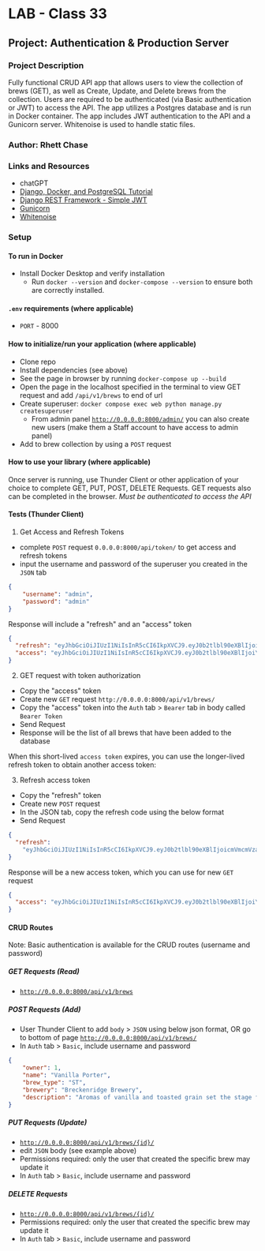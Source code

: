 # LAB - Class 33

## Project: Authentication & Production Server

### Project Description

Fully functional CRUD API app that allows users to view the collection of brews (GET), as well as Create, Update, and Delete brews from the collection. Users are required to be authenticated (via Basic authentication or JWT) to access the API. The app utilizes a Postgres database and is run in Docker container. The app includes JWT authentication to the API and a Gunicorn server. Whitenoise is used to handle static files.

### Author: Rhett Chase

### Links and Resources

<!-- - [back-end server url](https://capital-finder-rhett-chase.vercel.app/api) -->
<!-- - [front-end application](http://xyz.com/) (when applicable) -->
- chatGPT
- [Django, Docker, and PostgreSQL Tutorial](https://learndjango.com/tutorials/django-docker-and-postgresql-tutorial)
- [Django REST Framework - Simple JWT](https://django-rest-framework-simplejwt.readthedocs.io/en/latest/getting_started.html)
- [Gunicorn](https://gunicorn.org/)
- [Whitenoise](https://whitenoise.readthedocs.io/en/stable/django.html)

### Setup

#### To run in Docker

- Install Docker Desktop and verify installation
  - Run `docker --version` and `docker-compose --version` to ensure both are correctly installed.

#### `.env` requirements (where applicable)

<!-- i.e.
- `PORT` - Port Number
- `DATABASE_URL` - URL to the running Postgres instance/db -->
- `PORT` - 8000

#### How to initialize/run your application (where applicable)

- Clone repo
- Install dependencies (see above)
- See the page in browser by running `docker-compose up --build`
- Open the page in the localhost specified in the terminal to view GET request and add `/api/v1/brews` to end of url
- Create superuser: `docker compose exec web python manage.py createsuperuser`
  - From admin panel [`http://0.0.0.0:8000/admin/`](http://0.0.0.0:8000/admin/) you can also create new users (make them a Staff account to have access to admin panel)
- Add to brew collection by using a `POST` request

#### How to use your library (where applicable)

Once server is running, use Thunder Client or other application of your choice to complete GET, PUT, POST, DELETE Requests. GET requests also can be completed in the browser. *Must be authenticated to access the API*

#### Tests (Thunder Client)

1. Get Access and Refresh Tokens

- complete `POST` request `0.0.0.0:8000/api/token/` to get access and refresh tokens
- input the username and password of the superuser you created in the `JSON` tab

```json
{
	"username": "admin",
	"password": "admin"
}
```

Response will include a "refresh" and an "access" token

```json
{
  "refresh": "eyJhbGciOiJIUzI1NiIsInR5cCI6IkpXVCJ9.eyJ0b2tlbl90eXBlIjoicmVmcmVzaCIsImV4cCI6MTcwODY0MjU2MywiaWF0IjoxNzA4NTU2MTYzLCJqdGkiOiIzZGMyZDU0MWYyMGU0NTNmYmRhZmI4YWI1MzI1YjgwZSIsInVzZXJfaWQiOjF9.NNw_KuyaM5IHJtfJuKChZnj5p0HJz0OP58aVBGAHqpY",
  "access": "eyJhbGciOiJIUzI1NiIsInR5cCI6IkpXVCJ9.eyJ0b2tlbl90eXBlIjoiYWNjZXNzIiwiZXhwIjoxNzA4NTU2NDYzLCJpYXQiOjE3MDg1NTYxNjMsImp0aSI6IjdhODA0ZDdhZThmZjRmNzA5MDk1NzY5Y2U1ZGQ0MTYxIiwidXNlcl9pZCI6MX0.Vw6vo8rKDJFlGIa7hWYaxz06L06j1GtL0_EFNzo0r4s"
}
```

2. GET request with token authorization

- Copy the "access" token
- Create new `GET` request `http://0.0.0.0:8000/api/v1/brews/`
- Copy the "access" token into the `Auth` tab > `Bearer` tab in body called `Bearer Token`
- Send Request
- Response will be the list of all brews that have been added to the database

When this short-lived `access token` expires, you can use the longer-lived refresh token to obtain another access token:

3. Refresh access token

- Copy the "refresh" token
- Create new `POST` request
- In the JSON tab, copy the refresh code using the below format
- Send Request

```json
{
  "refresh": 
    "eyJhbGciOiJIUzI1NiIsInR5cCI6IkpXVCJ9.eyJ0b2tlbl90eXBlIjoicmVmcmVzaCIsImV4cCI6MTcwODY0Mjk5NSwiaWF0IjoxNzA4NTU2NTk1LCJqdGkiOiJmZWI0MTNjMjFiODY0OTRjOTZlN2Q0ZDY4NmRmNTVjYiIsInVzZXJfaWQiOjF9.0PtwU1iJNmQbtMPdpDNNHiaNGPPEWJXaOZR1KcmtWbE"
}
```

Response will be a new access token, which you can use for new `GET` request

```json
{
  "access": "eyJhbGciOiJIUzI1NiIsInR5cCI6IkpXVCJ9.eyJ0b2tlbl90eXBlIjoiYWNjZXNzIiwiZXhwIjoxNzA4NTYxODYyLCJpYXQiOjE3MDg1NTY1OTUsImp0aSI6IjU5NTI5ZThmZDc1NDRjMjJhOWM1NWFiZDBhZWYxZjFjIiwidXNlcl9pZCI6MX0.kikXTgUyInqIJQCgFz1BIYBleSVOCebvkhLLs2Ahl3M"
}
```

#### CRUD Routes

Note: Basic authentication is available for the CRUD routes (username and password)

##### GET Requests (Read)

- [`http://0.0.0.0:8000/api/v1/brews`](http://0.0.0.0:8000/api/v1/brews/)

##### POST Requests (Add)

- User Thunder Client to add `body` > `JSON` using below json format, OR go to bottom of page [`http://0.0.0.0:8000/api/v1/brews/`](http://0.0.0.0:8000/api/v1/brews/)
- In `Auth` tab > `Basic`, include username and password

```json
{
    "owner": 1,
    "name": "Vanilla Porter",
    "brew_type": "ST",
    "brewery": "Breckenridge Brewery",
    "description": "Aromas of vanilla and toasted grain set the stage for mellow flavors of vanilla and dark roasted malts in this popular porter."
}
```

##### PUT Requests (Update)

- [`http://0.0.0.0:8000/api/v1/brews/{id}/`](http://0.0.0.0:8000/api/v1/brews/2/)
- edit `JSON` body (see example above)
- Permissions required: only the user that created the specific brew may update it
- In `Auth` tab > `Basic`, include username and password

##### DELETE Requests

- [`http://0.0.0.0:8000/api/v1/brews/{id}/`](http://0.0.0.0:8000/api/v1/brews/2/)
- Permissions required: only the user that created the specific brew may update it
- In `Auth` tab > `Basic`, include username and password
